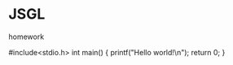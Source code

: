 # JSGL
homework           



#include<stdio.h>
int main()
{
 	printf("Hello world!\n");
 	return 0;
}
